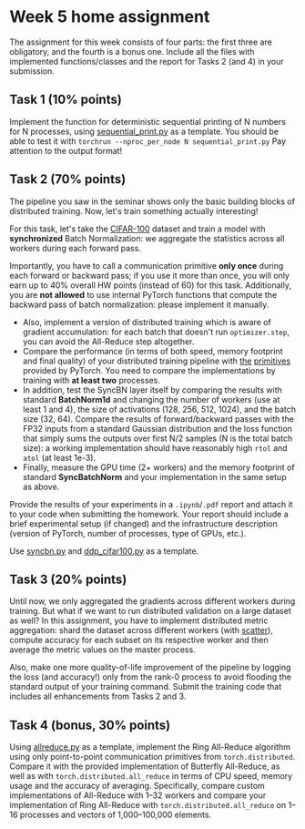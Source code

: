 # Week 5 home assignment

The assignment for this week consists of four parts: the first three are obligatory, and the fourth is a bonus one.
Include all the files with implemented functions/classes and the report for Tasks 2 (and 4) in your submission.

## Task 1 (10% points)

Implement the function for deterministic sequential printing of N numbers for N processes,
using [sequential_print.py](./sequential_print.py) as a template. 
You should be able to test it with `torchrun --nproc_per_node N sequential_print.py`
Pay attention to the output format!

## Task 2 (70% points)

The pipeline you saw in the seminar shows only the basic building blocks of distributed training. Now, let's train
something actually interesting!

For this task, let's take the [CIFAR-100](https://pytorch.org/vision/0.8/datasets.html#torchvision.datasets.CIFAR100)
dataset and train a model with **synchronized** Batch Normalization: we aggregate the statistics across all workers 
during each forward pass. 

Importantly, you have to call a communication primitive **only once** during each forward or backward pass; 
if you use it more than once, you will only earn up to 40% overall HW points (instead of 60) for this task.
Additionally, you are **not allowed** to use internal PyTorch functions that compute the backward pass
of batch normalization: please implement it manually.

* Also, implement a version of distributed training which is aware of gradient accumulation:
for each batch that doesn't run `optimizer.step`, you can avoid the All-Reduce step altogether.
* Compare the performance (in terms of both speed, memory footprint and final quality) of your distributed training 
pipeline with [the](https://pytorch.org/docs/stable/nn.html#torch.nn.parallel.DistributedDataParallel)
[primitives](https://pytorch.org/docs/stable/generated/torch.nn.SyncBatchNorm.html) provided by PyTorch. 
You need to compare the implementations by training with **at least two** processes.
* In addition, test the SyncBN layer itself by comparing the results with standard **BatchNorm1d** and changing 
the number of workers (use at least 1 and 4), the size of activations (128, 256, 512, 1024), and the batch size (32, 64). 
Compare the results of forward/backward passes with the FP32 inputs from a standard Gaussian distribution and 
the loss function that simply sums the outputs over first N/2 samples (N is the total batch size): 
a working implementation should have reasonably high `rtol` and `atol` (at least 1e-3).
* Finally, measure the GPU time (2+ workers) and the memory footprint of standard **SyncBatchNorm** 
and your implementation in the same setup as above.

Provide the results of your experiments in a `.ipynb`/`.pdf` report and attach it to your code 
when submitting the homework. Your report should include a brief experimental setup (if changed) 
and the infrastructure description (version of PyTorch, number of processes, type of GPUs, etc.).

Use [syncbn.py](./syncbn.py) and [ddp_cifar100.py](./ddp_cifar100.py) as a template. 

## Task 3 (20% points)

Until now, we only aggregated the gradients across different workers during training. But what if we want to run
distributed validation on a large dataset as well? In this assignment, you have to implement distributed metric
aggregation: shard the dataset across different workers (with [scatter](https://pytorch.org/docs/stable/distributed.html#torch.distributed.scatter)), compute accuracy for each subset on 
its respective worker and then average the metric values on the master process.

Also, make one more quality-of-life improvement of the pipeline by logging the loss (and accuracy!) 
only from the rank-0 process to avoid flooding the standard output of your training command. 
Submit the training code that includes all enhancements from Tasks 2 and 3.

## Task 4 (bonus, 30% points)

Using [allreduce.py](./allreduce.py) as a template, implement the Ring All-Reduce algorithm
using only point-to-point communication primitives from `torch.distributed`. 
Compare it with the provided implementation of Butterfly All-Reduce, 
as well as with `torch.distributed.all_reduce` in terms of CPU speed, memory usage and the accuracy of averaging. 
Specifically, compare custom implementations of All-Reduce with 1–32 workers and compare your implementation of 
Ring All-Reduce with `torch.distributed.all_reduce` on 1–16 processes and vectors of 1,000–100,000 elements.